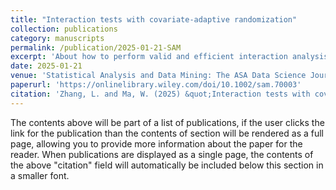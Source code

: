 ```yaml
---
title: "Interaction tests with covariate-adaptive randomization"
collection: publications
category: manuscripts
permalink: /publication/2025-01-21-SAM
excerpt: 'About how to perform valid and efficient interaction analysis under stratified and covariate-adaptive randomization'
date: 2025-01-21
venue: 'Statistical Analysis and Data Mining: The ASA Data Science Journal'
paperurl: 'https://onlinelibrary.wiley.com/doi/10.1002/sam.70003'
citation: 'Zhang, L. and Ma, W. (2025) &quot;Interaction tests with covariate-adaptive randomization.&quot; <i>Statistical Analysis and Data Mining: The ASA Data Science Journal</i>. 18(1), e70003.'
---
```

The contents above will be part of a list of publications, if the user clicks the link for the publication than the contents of section will be rendered as a full page, allowing you to provide more information about the paper for the reader. When publications are displayed as a single page, the contents of the above "citation" field will automatically be included below this section in a smaller font.
